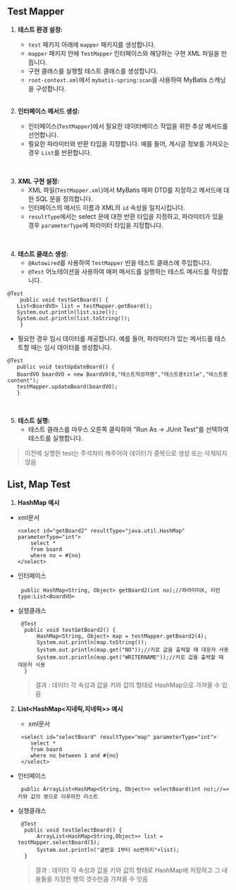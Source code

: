 ## Test Mapper



1. **테스트 환경 설정:**
   - `test` 패키지 아래에 `mapper` 패키지를 생성합니다.
   - `mapper` 패키지 안에 `TestMapper` 인터페이스와 해당하는 구현 XML 파일을 만듭니다.
   - 구현 클래스를 실행할 테스트 클래스를 생성합니다.
   - `root-context.xml`에서 `mybatis-spring:scan`을 사용하여 MyBatis 스캐닝을 구성합니다.
   <br>
   
2. **인터페이스 메서드 생성:**
   - 인터페이스(`TestMapper`)에서 필요한 데이터베이스 작업을 위한 추상 메서드를 선언합니다.
   - 필요한 파라미터와 반환 타입을 지정합니다. 예를 들어, 게시글 정보를 가져오는 경우 `List`를 반환합니다.
<br>

3. **XML 구현 설정:**
   - XML 파일(`TestMapper.xml`)에서 MyBatis 매퍼 DTD를 지정하고 메서드에 대한 SQL 문을 정의합니다.
   - 인터페이스의 메서드 이름과 XML의 `id` 속성을 일치시킵니다.
   - `resultType`에서는 select 문에 대한 반환 타입을 지정하고, 파라미터가 있을 경우 `parameterType`에 파라미터 타입을 지정합니다.
<br>

4. **테스트 클래스 생성:**
   - `@Autowired`를 사용하여 `TestMapper` 빈을 테스트 클래스에 주입합니다.
   - `@Test` 어노테이션을 사용하여 매퍼 메서드를 실행하는 테스트 메서드를 작성합니다.
  
     
 ```
 @Test
     public void testGetBoard() {
	List<BoardVO> list = testMapper.getBoard();
	System.out.println(list.size());
	System.out.println(list.toString());
     }
```

   - 필요한 경우 임시 데이터를 제공합니다. 예를 들어, 파라미터가 있는 메서드를 테스트할 때는 임시 데이터를 생성합니다.

 ```
 @Test
    public void testUpdateBoard() {
	BoardVO boardVO = new BoardVO(0,"테스트작성자명","테스트용title","테스트용 content");
	testMapper.updateBoard(boardVO);
    }
```

<br>

5. **테스트 실행:**
   - 테스트 클래스를 마우스 오른쪽 클릭하여 "Run As -> JUnit Test"를 선택하여 테스트를 실행합니다.

  > 이전에 실행한 test는 주석처리 해주어야 데이터가 중복으로 생성 또는 삭제되지 않음


## List, Map Test
1. **HashMap 예시**
 - xml문서
	```
	<select id="getBoard2" resultType="java.util.HashMap" parameterType="int">
		select * 
		from board
		where no = #{no}
	</select>
	```
- 인터페이스
  ```
   public HashMap<String, Object> getBoard2(int no);//파라미터X, 리턴type:List<BoardVO>
  ```
- 실행클래스
  ```
   @Test
	public void testGetBoard2() {
		HashMap<String, Object> map = testMapper.getBoard2(4);
		System.out.println(map.toString());
		System.out.println(map.get("NO"));//키로 값을 출력할 때 대문자 사용
		System.out.println(map.get("WRITERNAME"));//키로 값을 출력할 때 대문자 사용
	}
  ```
  > 결과 : 데이터 각 속성과 값을 키와 값의 형태로 HashMap으로 가져올 수 있음

2. **List<HashMap<지네릭,지네릭>> 예시**

    - xml문서
	```
 	 <select id="selectBoard" resultType="map" parameterType="int">
	 	select * 
	 	from board 
	 	where no between 1 and #{no}
	 </select>
	```
- 인터페이스
  ```
   public ArrayList<HashMap<String, Object>> selectBoard(int no);//=> 키와 값의 쌍으로 이루어진 리스트
  ```
- 실행클래스
  ```
   @Test
	public void testSelectBoard() {
		ArrayList<HashMap<String,Object>> list = testMapper.selectBoard(5);
		System.out.println("글번호 1부터 no번까지"+list);
	}
  ```
  > 결과 : 데이터 각 속성과 값을 키와 값의 형태로 HashMap에 저장하고 그 내용들을 지정한 행의 갯수만큼 가져올 수 잇음
